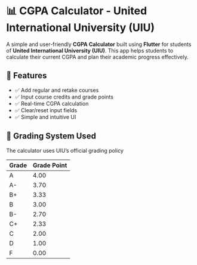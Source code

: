 # 📊 CGPA Calculator - United International University (UIU)
A simple and user-friendly **CGPA Calculator** built using **Flutter** for students of **United International University (UIU)**. This app helps students to calculate their current CGPA and plan their academic progress effectively.

## 🚀 Features

- ✅ Add regular and retake courses
- ✅ Input course credits and grade points
- ✅ Real-time CGPA calculation
- ✅ Clear/reset input fields
- ✅ Simple and intuitive UI


## 🏫 Grading System Used

The calculator uses UIU’s official grading policy

| Grade | Grade Point |
|-------|-------------|
| A     | 4.00        |
| A-    | 3.70        |
| B+    | 3.33        |
| B     | 3.00        |
| B-    | 2.70        |
| C+    | 2.33        |
| C     | 2.00        |
| D     | 1.00        |
| F     | 0.00        |


